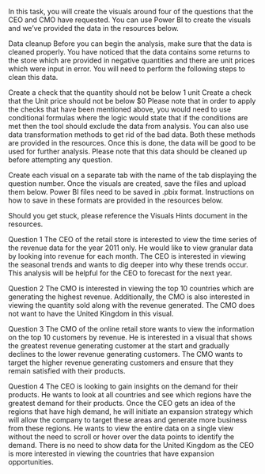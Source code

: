 In this task, you will create the visuals around four of the questions that the CEO and CMO have requested. You can use  Power BI to create the visuals and we’ve provided the data in the resources below. 

Data cleanup 
Before you can begin the analysis, make sure that the data is cleaned properly. You have noticed that the data contains some returns to the store which are provided in negative quantities and there are unit prices which were input in error. You will need to perform the following steps to clean this data.

Create a check that the quantity should not be below 1 unit
Create a check that the Unit price should not be below $0
Please note that in order to apply the checks that have been mentioned above, you would need to use conditional formulas where the logic would state that if the conditions are met then the tool should exclude the data from analysis. You can also use data transformation methods to get rid of the bad data. Both these methods are provided in the resources. Once this is done, the data will be good to be used for further analysis. Please note that this data should be cleaned up before attempting any question.

Create each visual on a separate tab with the name of the tab displaying the question number. Once the visuals are created, save the files and upload them below. 
Power BI files need to be saved in .pbix format. 
Instructions on how to save in these formats are provided in the resources below.

Should you get stuck, please reference the Visuals Hints document in the resources.


Question 1
The CEO of the retail store is interested to view the time series of the revenue data for the year 2011 only. He would like to view granular data by looking into revenue for each month. The CEO is interested in viewing the seasonal trends and wants to dig deeper into why these trends occur. This analysis will be helpful for the CEO to forecast for the next year.

Question 2
The CMO is interested in viewing the top 10 countries which are generating the highest revenue. Additionally, the CMO is also interested in viewing the quantity sold along with the revenue generated. The CMO does not want to have the United Kingdom in this visual.

Question 3
The CMO of the online retail store wants to view the information on the top 10 customers by revenue. He is interested in a visual that shows the greatest revenue generating customer at the start and gradually declines to the lower revenue generating customers. The CMO wants to target the higher revenue generating customers and ensure that they remain satisfied with their products.

Question 4
The CEO is looking to gain insights on the demand for their products. He wants to look at all countries and see which regions have the greatest demand for their products. Once the CEO gets an idea of the regions that have high demand, he will initiate an expansion strategy which will allow the company to target these areas and generate more business from these regions. He wants to view the entire data on a single view without the need to scroll or hover over the data points to identify the demand. There is no need to show data for the United Kingdom as the CEO is more interested in viewing the countries that have expansion opportunities.

